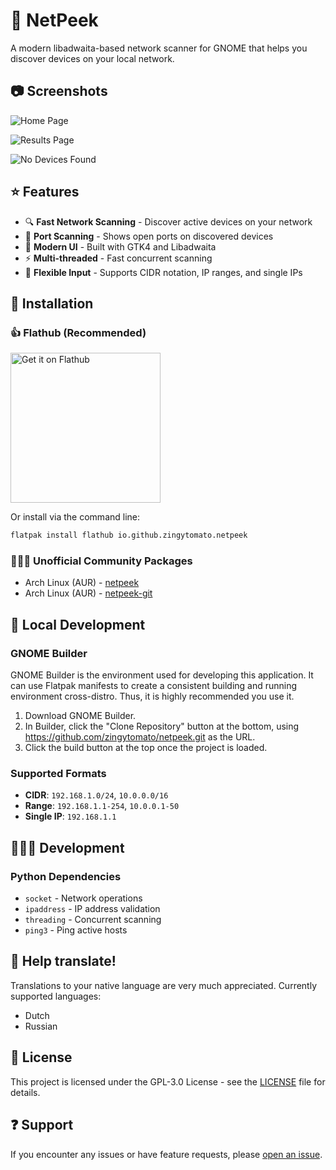 # 🔎 NetPeek

A modern libadwaita-based network scanner for GNOME that helps you discover devices on your local network.

## 📷 Screenshots


![Home Page](https://github.com/ZingyTomato/NetPeek/blob/master/data/screenshots/1.png?raw=true)

![Results Page](https://github.com/ZingyTomato/NetPeek/blob/master/data/screenshots/2.png?raw=true)

![No Devices Found](https://github.com/ZingyTomato/NetPeek/blob/master/data/screenshots/3.png?raw=true)

## ⭐ Features

- 🔍 **Fast Network Scanning** - Discover active devices on your network
- 🎯 **Port Scanning** - Shows open ports on discovered devices
- 📱 **Modern UI** - Built with GTK4 and Libadwaita
- ⚡ **Multi-threaded** - Fast concurrent scanning
- 🔧 **Flexible Input** - Supports CIDR notation, IP ranges, and single IPs

## 🔧 Installation

### 👍 Flathub (Recommended)
<a href='https://flathub.org/apps/io.github.zingytomato.netpeek'>
    <img width='240' alt='Get it on Flathub' src='https://flathub.org/api/badge?svg&locale=en'/>
</a>

Or install via the command line:
```sh
flatpak install flathub io.github.zingytomato.netpeek
```

### 👨🏻‍🔧 Unofficial Community Packages
* Arch Linux (AUR) - [netpeek](https://aur.archlinux.org/packages/netpeek)
* Arch Linux (AUR) - [netpeek-git](https://aur.archlinux.org/packages/netpeek-git)

## 🔨 Local Development

### GNOME Builder

GNOME Builder is the environment used for developing this application.
It can use Flatpak manifests to create a consistent building and running
environment cross-distro. Thus, it is highly recommended you use it.

1. Download GNOME Builder.
2. In Builder, click the "Clone Repository" button at the bottom, using https://github.com/zingytomato/netpeek.git as the URL.
3. Click the build button at the top once the project is loaded.

### Supported Formats

- **CIDR**: `192.168.1.0/24`, `10.0.0.0/16`
- **Range**: `192.168.1.1-254`, `10.0.0.1-50`
- **Single IP**: `192.168.1.1`

## 👨🏻‍💻 Development

### Python Dependencies

- `socket` - Network operations
- `ipaddress` - IP address validation
- `threading` - Concurrent scanning
- `ping3` - Ping active hosts

## 🙌 Help translate!

Translations to your native language are very much appreciated.
Currently supported languages:
* Dutch
* Russian

## 📙 License

This project is licensed under the GPL-3.0 License - see the [LICENSE](https://github.com/ZingyTomato/NetPeek/blob/master/LICENSE) file for details.

## ❓ Support

If you encounter any issues or have feature requests, please [open an issue](https://github.com/zingytomato/netpeek/issues).
